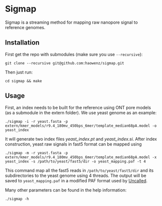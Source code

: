 # Sigmap
Sigmap is a streaming method for mapping raw nanopore signal to reference genomes. 

## Installation
First get the repo with submodules (make sure you use `--recursive`):
```
git clone --recursive git@github.com:haowenz/sigmap.git
```
Then just run:
```
cd sigmap && make
```

## Usage
First, an index needs to be built for the reference using ONT pore models (as a submodule in the extern folder). We use yeast genome as an example:
```
./sigmap -i -r yeast.fasta -p extern/kmer_models/r9.4_180mv_450bps_6mer/template_median68pA.model -o yeast_index
```
It will generate two index files *yeast_index.pt* and *yeast_index.si*. After index construction, yeast raw signals in fast5 format can be mapped using
```
./sigmap -m -r yeast.fasta -p extern/kmer_models/r9.4_180mv_450bps_6mer/template_median68pA.model -x yeast_index -s /path/to/yeast/fast5/dir -o yeast_mapping.paf -t 4
```
This command map all the fast5 reads in `/path/to/yeast/fast5/dir` and its subdirectories to the yeast genome using 4 threads. The output will be saved to `yeast_mapping.paf` in a modified PAF format used by [Uncalled](https://github.com/skovaka/UNCALLED). 

Many other parameters can be found in the help information:
```
./sigmap -h
```
